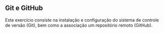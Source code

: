 ## Git e GitHub

Este exercício consiste na instalação e configuração do sistema de controle de versão (Git), bem como a associação um repositório remoto (GitHub). 
